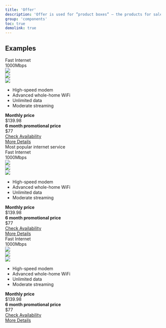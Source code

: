 ```yaml
---
title: 'Offer'
description: 'Offer is used for ”product boxes” – the products for sale.'
group: 'components'
toc: true
demolink: true
---
```


## Examples

<div class="row gx-5 gx-md-8 gy-6">
    <div class="row align-items-lg-end gx-5 gx-md-8 gy-6">
        <div class="col-sm-6 col-lg">
            <div class="offer">
                <div class="offer-body">
                    <div class="offer-header">
                        <div class="offer-heading">Fast Internet</div>
                        <div class="offer-subheading font-weight-bold">1000Mbps</div>
                    </div>
                    <div class="offer-torso">
                        <div class="offer-icons">
                            <div class="row align-items-center justify-content-start gx-3">
                                <div class="col-auto">
                                    <div class="offer-icon">
                                        <img class="rounded-circle" src="https://dummyimage.com/54x54/b3b3b3/ffffff.png&text=icon" />
                                    </div>
                                </div>
                                <div class="col-auto">
                                    <div class="offer-icon">
                                        <img class="rounded-circle" src="https://dummyimage.com/54x54/b3b3b3/ffffff.png&text=icon" />
                                    </div>
                                </div>
                                <div class="col-auto">
                                    <div class="offer-icon">
                                        <img class="rounded-circle" src="https://dummyimage.com/54x54/b3b3b3/ffffff.png&text=icon" />
                                    </div>
                                </div>
                            </div>
                        </div>
                        <div class="offer-features ml-n2">
                            <ul class="fa-ul">
                                <li>
                                    <span class="fa-li">
                                        <i class="fas fa-check fa-sm"></i>
                                    </span>
                                    High-speed modem
                                </li>
                                <li>
                                    <span class="fa-li">
                                        <i class="fas fa-check fa-sm"></i>
                                    </span>
                                    Advanced whole-home WiFi
                                </li>
                                <li>
                                    <span class="fa-li">
                                        <i class="fas fa-check fa-sm"></i>
                                    </span>
                                    Unlimited data
                                </li>
                                <li>
                                    <span class="fa-li">
                                        <i class="fas fa-check fa-sm"></i>
                                    </span>
                                    Moderate streaming
                                </li>
                            </ul>    
                        </div>
                        <div class="offer-price offer-price-inactive">
                            <div>
                                <strong>Monthly price</strong>
                            </div>
                            <div class="text-decoration-line-through h5">$139.98</div>
                        </div>
                        <div class="offer-price">
                            <div class="mb-3 fz-sm">
                                <strong>6 month promotional price</strong>
                            </div>
                            <div class="pricetag">
                                <div class="pricetag-body">
                                    <div class="pricetag-price d-flex align-items-end">
                                        <div class="pricetag-figure display-4 font-weight-bold">
                                            $77
                                        </div>
                                        <div class="pricetag-tooltip">
                                            <a class="link-primary" tabindex="0" role="button" data-toggle="popover" data-trigger="focus" title="Dismissible popover" data-content="And here's some amazing content. It's very engaging. Right?"><i class="fas fa-info-circle"></i></a>
                                        </div>
                                    </div>
                                </div>
                            </div>
                        </div>
                    </div>
                    <div class="offer-footer">
                        <div class="mb-2">
                            <a class="btn btn-primary btn-block" href="">Check Availability</a>
                        </div>
                        <div>
                            <a class="btn btn-link btn-block" href="">More Details</a>
                        </div>
                    </div>
                </div>
            </div>
        </div>
        <div class="col-sm-6 col-lg">
            <div class="offer">
                <div class="offer-standout">
                    Most popular internet service
                </div>
                <div class="offer-body">
                    <div class="offer-header">
                        <div class="offer-heading">Fast Internet</div>
                        <div class="offer-subheading font-weight-bold">1000Mbps</div>
                    </div>
                    <div class="offer-torso">
                        <div class="offer-icons">
                            <div class="row align-items-center justify-content-start gx-3">
                                <div class="col-auto">
                                    <div class="offer-icon">
                                        <img class="rounded-circle" src="https://dummyimage.com/54x54/b3b3b3/ffffff.png&text=icon" />
                                    </div>
                                </div>
                                <div class="col-auto">
                                    <div class="offer-icon">
                                        <img class="rounded-circle" src="https://dummyimage.com/54x54/b3b3b3/ffffff.png&text=icon" />
                                    </div>
                                </div>
                                <div class="col-auto">
                                    <div class="offer-icon">
                                        <img class="rounded-circle" src="https://dummyimage.com/54x54/b3b3b3/ffffff.png&text=icon" />
                                    </div>
                                </div>
                            </div>
                        </div>
                        <div class="offer-features ml-n2">
                            <ul class="fa-ul">
                                <li>
                                    <span class="fa-li">
                                        <i class="fas fa-check fa-sm"></i>
                                    </span>
                                    High-speed modem
                                </li>
                                <li>
                                    <span class="fa-li">
                                        <i class="fas fa-check fa-sm"></i>
                                    </span>
                                    Advanced whole-home WiFi
                                </li>
                                <li>
                                    <span class="fa-li">
                                        <i class="fas fa-check fa-sm"></i>
                                    </span>
                                    Unlimited data
                                </li>
                                <li>
                                    <span class="fa-li">
                                        <i class="fas fa-check fa-sm"></i>
                                    </span>
                                    Moderate streaming
                                </li>
                            </ul>    
                        </div>
                        <div class="offer-price offer-price-inactive">
                            <div>
                                <strong>Monthly price</strong>
                            </div>
                            <div class="text-decoration-line-through h5">$139.98</div>
                        </div>
                        <div class="offer-price">
                            <div class="mb-3 fz-sm">
                                <strong>6 month promotional price</strong>
                            </div>
                            <div class="pricetag">
                                <div class="pricetag-body">
                                    <div class="pricetag-price d-flex align-items-end">
                                        <div class="pricetag-figure display-4 font-weight-bold">
                                            $77
                                        </div>
                                        <div class="pricetag-tooltip">
                                            <a class="link-primary" tabindex="0" role="button" data-toggle="popover" data-trigger="focus" title="Dismissible popover" data-content="And here's some amazing content. It's very engaging. Right?"><i class="fas fa-info-circle"></i></a>
                                        </div>
                                    </div>
                                </div>
                            </div>
                        </div>
                    </div>
                    <div class="offer-footer">
                        <div class="mb-2">
                            <a class="btn btn-primary btn-block" href="">Check Availability</a>
                        </div>
                        <div>
                            <a class="btn btn-link btn-block" href="">More Details</a>
                        </div>
                    </div>
                </div>
            </div>
        </div>
        <div class="col-sm-6 col-lg">
            <div class="offer">
                <div class="offer-body">
                    <div class="offer-header">
                        <div class="offer-heading">Fast Internet</div>
                        <div class="offer-subheading font-weight-bold">1000Mbps</div>
                    </div>
                    <div class="offer-torso">
                        <div class="offer-icons">
                            <div class="row align-items-center justify-content-start gx-3">
                                <div class="col-auto">
                                    <div class="offer-icon">
                                        <img class="rounded-circle" src="https://dummyimage.com/54x54/b3b3b3/ffffff.png&text=icon" />
                                    </div>
                                </div>
                                <div class="col-auto">
                                    <div class="offer-icon">
                                        <img class="rounded-circle" src="https://dummyimage.com/54x54/b3b3b3/ffffff.png&text=icon" />
                                    </div>
                                </div>
                                <div class="col-auto">
                                    <div class="offer-icon">
                                        <img class="rounded-circle" src="https://dummyimage.com/54x54/b3b3b3/ffffff.png&text=icon" />
                                    </div>
                                </div>
                            </div>
                        </div>
                        <div class="offer-features ml-n2">
                            <ul class="fa-ul">
                                <li>
                                    <span class="fa-li">
                                        <i class="fas fa-check fa-sm"></i>
                                    </span>
                                    High-speed modem
                                </li>
                                <li>
                                    <span class="fa-li">
                                        <i class="fas fa-check fa-sm"></i>
                                    </span>
                                    Advanced whole-home WiFi
                                </li>
                                <li>
                                    <span class="fa-li">
                                        <i class="fas fa-check fa-sm"></i>
                                    </span>
                                    Unlimited data
                                </li>
                                <li>
                                    <span class="fa-li">
                                        <i class="fas fa-check fa-sm"></i>
                                    </span>
                                    Moderate streaming
                                </li>
                            </ul>    
                        </div>
                        <div class="offer-price offer-price-inactive">
                            <div>
                                <strong>Monthly price</strong>
                            </div>
                            <div class="text-decoration-line-through h5">$139.98</div>
                        </div>
                        <div class="offer-price">
                            <div class="mb-3 fz-sm">
                                <strong>6 month promotional price</strong>
                            </div>
                            <div class="pricetag">
                                <div class="pricetag-body">
                                    <div class="pricetag-price d-flex align-items-end">
                                        <div class="pricetag-figure display-4 font-weight-bold">
                                            $77
                                        </div>
                                        <div class="pricetag-tooltip">
                                            <a class="link-primary" tabindex="0" role="button" data-toggle="popover" data-trigger="focus" title="Dismissible popover" data-content="And here's some amazing content. It's very engaging. Right?"><i class="fas fa-info-circle"></i></a>
                                        </div>
                                    </div>
                                </div>
                            </div>
                        </div>
                    </div>
                    <div class="offer-footer">
                        <div class="mb-2">
                            <a class="btn btn-primary btn-block" href="">Check Availability</a>
                        </div>
                        <div>
                            <a class="btn btn-link btn-block" href="">More Details</a>
                        </div>
                    </div>
                </div>
            </div>
        </div>
    </div>
</div>

